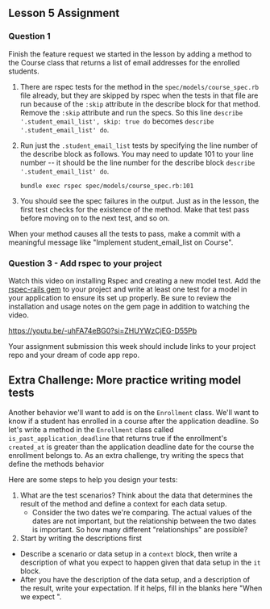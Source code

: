 ## Lesson 5 Assignment

### Question 1
Finish the feature request we started in the lesson by adding a method to the Course class that returns a list of email addresses for the enrolled students.

1. There are rspec tests for the method in the `spec/models/course_spec.rb` file already, but they are skipped by rspec when the tests in that file are run because of the `:skip` attribute in the describe block for that method. Remove the `:skip` attribute and run the specs. So this line `describe '.student_email_list', skip: true do` becomes `describe '.student_email_list' do`.
2. Run just the `.student_email_list` tests by specifying the line number of the describe block as follows. You may need to update 101 to your line number -- it should be the line number for the describe block `describe '.student_email_list' do`.
   ```
   bundle exec rspec spec/models/course_spec.rb:101
   ```

3. You should see the spec failures in the output. Just as in the lesson, the first test checks for the existence of the method. Make that test pass before moving on to the next test, and so on.

When your method causes all the tests to pass, make a commit with a meaningful message like "Implement student_email_list on Course".

### Question 3 - Add rspec to your project
Watch this video on installing Rspec and creating a new model test. Add the [rspec-rails gem](https://github.com/rspec/rspec-rails) to your project and write at least one test for a model in your application to ensure its set up properly. Be sure to review the installation and usage notes on the gem page in addition to watching the video.

https://youtu.be/-uhFA74eBG0?si=ZHUYWzCjEG-D55Pb

Your assignment submission this week should include links to your project repo and your dream of code app repo.

## Extra Challenge: More practice writing model tests
Another behavior we'll want to add is on the `Enrollment` class. We'll want to know if a student has enrolled in a course after the application deadline. So let's write a method in the `Enrollment` class called `is_past_application_deadline` that returns true if the enrollment's `created_at` is greater than the application deadline date for the course the enrollment belongs to. As an extra challenge, try writing the specs that define the methods behavior

Here are some steps to help you design your tests:
1. What are the test scenarios? Think about the data that determines the result of the method and define a context for each data setup.
   - Consider the two dates we're comparing. The actual values of the dates are not important, but the relationship between the two dates is important. So how many different "relationships" are possible?
2. Start by writing the descriptions first
  - Describe a scenario or data setup in a `context` block, then write a description of what you expect to happen given that data setup in the `it` block.
  - After you have the description of the data setup, and a description of the result, write your expectation. If it helps, fill in the blanks here "When <method is executed> we expect <method returns something>".